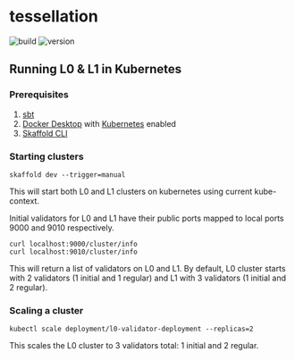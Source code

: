 tessellation
===========

![build](https://img.shields.io/github/workflow/status/Constellation-Labs/tessellation/Create%20Release?label=build)
![version](https://img.shields.io/github/v/release/Constellation-Labs/tessellation?sort=semver)

## Running L0 & L1 in Kubernetes

### Prerequisites

1. [sbt](https://www.scala-sbt.org/)
2. [Docker Desktop](https://www.docker.com/get-started/) with [Kubernetes](https://docs.docker.com/desktop/kubernetes/) enabled
3. [Skaffold CLI](https://skaffold.dev/docs/install/#standalone-binary)

### Starting clusters

```
skaffold dev --trigger=manual
```

This will start both L0 and L1 clusters on kubernetes using current kube-context.

Initial validators for L0 and L1 have their public ports mapped to local ports 9000 and 9010 respectively.

```
curl localhost:9000/cluster/info
curl localhost:9010/cluster/info
```

This will return a list of validators on L0 and L1. By default, L0 cluster starts with 2 validators (1 initial and 1 
regular) and L1 with 3 validators (1 initial and 2 regular).

### Scaling a cluster

```
kubectl scale deployment/l0-validator-deployment --replicas=2
```

This scales the L0 cluster to 3 validators total: 1 initial and 2 regular.
